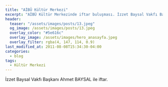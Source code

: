 ```yaml
---
title: "AİBÜ Kültür Merkezi"
excerpt: "AİBÜ Kültür Merkezinde iftar buluşması. İzzet Baysal Vakfı Başkanı Ahmet BAYSAL ile iftar."
header:
  teaser: "/assets/images/posts/13.jpeg"
  og_image: /assets/images/posts/13.jpeg
  overlay_color: "#5e616c"
  overlay_image: /assets/images/hero_anasayfa.jpeg
  overlay_filter: rgba(4, 147, 114, 0.9)
last_modified_at: 2011-08-08T15:34:30-04:00
categories:
  - blog
tags:
  - Kültür Merkezi
---
```


İzzet Baysal Vakfı Başkanı Ahmet BAYSAL ile iftar.
